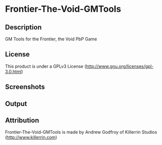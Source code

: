 # Frontier-The-Void-GMTools

## Description
GM Tools for the Frontier, the Void PbP Game

## License
This product is under a GPLv3 License (http://www.gnu.org/licenses/gpl-3.0.html)

## Screenshots

## Output

## Attribution
Frontier-The-Void-GMTools is made by Andrew Godfroy of Killerrin Studios (http://www.killerrin.com)

